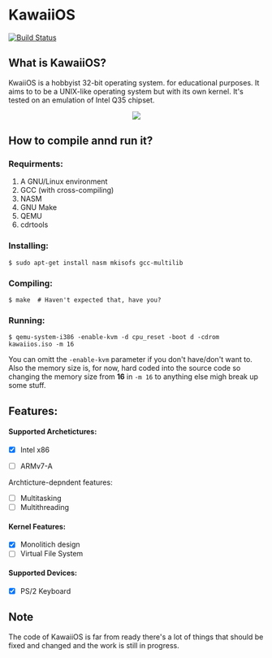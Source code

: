 # KawaiiOS 
[![Build Status](https://travis-ci.com/nemoload/KawaiiOS.svg?branch=master)](https://travis-ci.com/nemoload/KawaiiOS)

## What is KawaiiOS?
KwaiiOS is a hobbyist 32-bit operating system. for educational purposes. It aims to to be a UNIX-like operating system but with its own kernel. It's tested on an emulation of Intel Q35 chipset.

<p align="center">
<img src="https://raw.githubusercontent.com/nemoload/KawaiiOS/master/screenshots/screenshot1.png">
</p>

## How to compile annd run it?
### Requirments:
1. A GNU/Linux environment
2. GCC (with cross-compiling)
3. NASM
4. GNU Make
5. QEMU
6. cdrtools

### Installing:
`$ sudo apt-get install nasm mkisofs gcc-multilib`
### Compiling:
`$ make  # Haven't expected that, have you?`
### Running:
`$ qemu-system-i386 -enable-kvm -d cpu_reset -boot d -cdrom kawaiios.iso -m 16`

You can omitt the `-enable-kvm` parameter if you don't have/don't want to. Also the memory size is, for now, hard coded into the source code so changing the memory size from **16** in `-m 16` to anything else migh break up some stuff.

## Features:

#### Supported Archetictures:
- [x] Intel x86
- [ ] ARMv7-A
    

Archticture-depndent features:
- [ ] Multitasking
- [ ] Multithreading

#### Kernel Features:
- [x] Monolitich design
- [ ] Virtual File System

#### Supported Devices:

- [x] PS/2 Keyboard



## Note
The code of KawaiiOS is far from ready there's a lot of things that should be fixed and changed and the work is still in progress.
